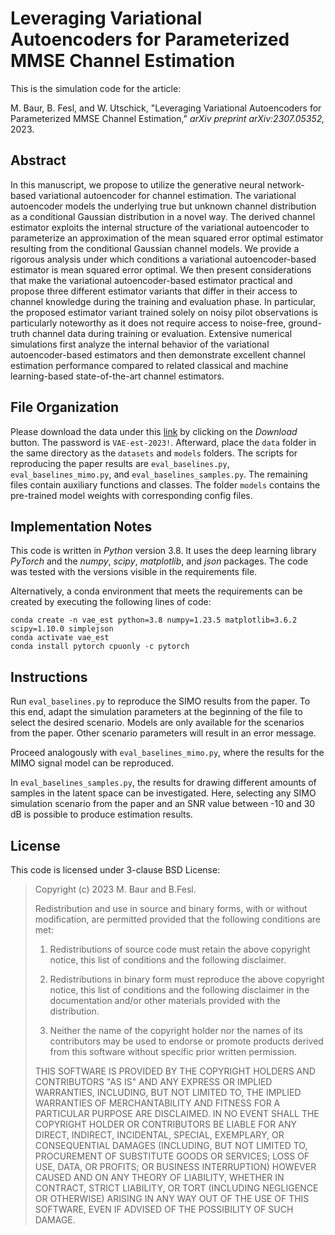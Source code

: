 # Leveraging Variational Autoencoders for Parameterized MMSE Channel Estimation

This is the simulation code for the article:

M. Baur, B. Fesl, and W. Utschick, "Leveraging Variational Autoencoders for Parameterized MMSE Channel Estimation," *arXiv preprint arXiv:2307.05352,* 2023.

## Abstract
In this manuscript, we propose to utilize the generative neural network-based variational autoencoder for channel estimation. The variational autoencoder models the underlying true but unknown channel distribution as a conditional Gaussian distribution in a novel way. The derived channel estimator exploits the internal structure of the variational autoencoder to parameterize an approximation of the mean squared error optimal estimator resulting from the conditional Gaussian channel models. We provide a rigorous analysis under which conditions a variational autoencoder-based estimator is mean squared error optimal. We then present considerations that make the variational autoencoder-based estimator practical and propose three different estimator variants that differ in their access to channel knowledge during the training and evaluation phase. In particular, the proposed estimator variant trained solely on noisy pilot observations is particularly noteworthy as it does not require access to noise-free, ground-truth channel data during training or evaluation. Extensive numerical simulations first analyze the internal behavior of the variational autoencoder-based estimators and then demonstrate excellent channel estimation performance compared to related classical and machine learning-based state-of-the-art channel estimators. 

## File Organization
Please download the data under this [link](https://syncandshare.lrz.de/getlink/fiRHpKeiMJ5hGTHPu8XuEF/data) by clicking on the _Download_ button. The password is `VAE-est-2023!`. Afterward, place the `data` folder in the same directory as the `datasets` and `models` folders.
The scripts for reproducing the paper results are `eval_baselines.py`, `eval_baselines_mimo.py`, and `eval_baselines_samples.py`. The remaining files contain auxiliary functions and classes. The folder `models` contains the pre-trained model weights with corresponding config files.

## Implementation Notes
This code is written in _Python_ version 3.8. It uses the deep learning library _PyTorch_ and the _numpy_, _scipy_, _matplotlib_, and _json_ packages. The code was tested with the versions visible in the requirements file.

Alternatively, a conda environment that meets the requirements can be created by executing the following lines of code:
```
conda create -n vae_est python=3.8 numpy=1.23.5 matplotlib=3.6.2 scipy=1.10.0 simplejson
conda activate vae_est  
conda install pytorch cpuonly -c pytorch
```

## Instructions
Run `eval_baselines.py` to reproduce the SIMO results from the paper. To this end, adapt the simulation parameters at the beginning of the file to select the desired scenario. Models are only available for the scenarios from the paper. Other scenario parameters will result in an error message.

Proceed analogously with `eval_baselines_mimo.py`, where the results for the MIMO signal model can be reproduced.

In `eval_baselines_samples.py`, the results for drawing different amounts of samples in the latent space can be investigated. Here, selecting any SIMO simulation scenario from the paper and an SNR value between -10 and 30 dB is possible to produce estimation results.

## License
This code is licensed under 3-clause BSD License:

>Copyright (c) 2023 M. Baur and B.Fesl.
>
>Redistribution and use in source and binary forms, with or without modification, are permitted provided that the following conditions are met:
>
>1. Redistributions of source code must retain the above copyright notice, this list of conditions and the following disclaimer.
>
>2. Redistributions in binary form must reproduce the above copyright notice, this list of conditions and the following disclaimer in the documentation and/or other materials provided with the distribution.
>
>3. Neither the name of the copyright holder nor the names of its contributors may be used to endorse or promote products derived from this software without specific prior written permission.
>
>THIS SOFTWARE IS PROVIDED BY THE COPYRIGHT HOLDERS AND CONTRIBUTORS "AS IS" AND ANY EXPRESS OR IMPLIED WARRANTIES, INCLUDING, BUT NOT LIMITED TO, THE IMPLIED WARRANTIES OF MERCHANTABILITY AND FITNESS FOR A PARTICULAR PURPOSE ARE DISCLAIMED. IN NO EVENT SHALL THE COPYRIGHT HOLDER OR CONTRIBUTORS BE LIABLE FOR ANY DIRECT, INDIRECT, INCIDENTAL, SPECIAL, EXEMPLARY, OR CONSEQUENTIAL DAMAGES (INCLUDING, BUT NOT LIMITED TO, PROCUREMENT OF SUBSTITUTE GOODS OR SERVICES; LOSS OF USE, DATA, OR PROFITS; OR BUSINESS INTERRUPTION) HOWEVER CAUSED AND ON ANY THEORY OF LIABILITY, WHETHER IN CONTRACT, STRICT LIABILITY, OR TORT (INCLUDING NEGLIGENCE OR OTHERWISE) ARISING IN ANY WAY OUT OF THE USE OF THIS SOFTWARE, EVEN IF ADVISED OF THE POSSIBILITY OF SUCH DAMAGE.
